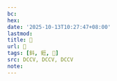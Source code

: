 ```yaml
---
bc:
hex:
date: '2025-10-13T10:27:47+08:00'
lastmod:
title: 􅃞
url: 􅃞
tags: [鈄, 鋀, 𨪐]
src: DCCV, DCCV, DCCV
note:
---
```

